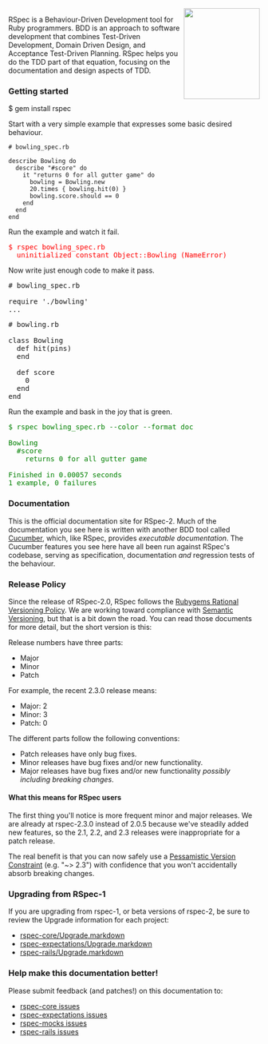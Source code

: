 <div style="float: right; padding-left:5px"><a href="http://pragprog.com/titles/achbd/the-rspec-book" style="border:0" target="_blank"><img src="http://www.pragprog.com/images/covers/190x228/achbd.jpg" style="height:182px;width:152px;"></a></div>

RSpec is a Behaviour-Driven Development tool for Ruby programmers. BDD is an approach to software development that combines Test-Driven Development, Domain Driven Design, and Acceptance Test-Driven Planning. RSpec helps you do the TDD part of that equation, focusing on the documentation and design aspects of TDD.

### Getting started

$ gem install rspec

Start with a very simple example that expresses some basic desired behaviour.

    # bowling_spec.rb
    
    describe Bowling do
      describe "#score" do
        it "returns 0 for all gutter game" do
          bowling = Bowling.new
          20.times { bowling.hit(0) }
          bowling.score.should == 0
        end
      end
    end

Run the example and watch it fail.

<pre style="color:red;">
$ rspec bowling_spec.rb 
  uninitialized constant Object::Bowling (NameError)
</pre>

Now write just enough code to make it pass.

<pre>
# bowling_spec.rb

require './bowling'
...
</pre>

<pre>
# bowling.rb

class Bowling
  def hit(pins)
  end

  def score
    0
  end
end
</pre>

Run the example and bask in the joy that is green.

<pre style="color:green;">
$ rspec bowling_spec.rb --color --format doc

Bowling
  #score
    returns 0 for all gutter game

Finished in 0.00057 seconds
1 example, 0 failures
</pre>

### Documentation

This is the official documentation site for RSpec-2. Much of the documentation
you see here is written with another BDD tool called
[Cucumber](http://github.com/aslakhellesoy/cucumber), which, like RSpec,
provides _executable documentation_. The Cucumber features you see here have
all been run against RSpec's codebase, serving as specification, documentation
_and_ regression tests of the behaviour.

### Release Policy

Since the release of RSpec-2.0, RSpec follows the [Rubygems Rational Versioning
Policy](http://docs.rubygems.org/read/chapter/7). We are working toward
compliance with [Semantic Versioning](http://semver.org/), but that is a bit
down the road. You can read those documents for more detail, but the short
version is this:

Release numbers have three parts:

* Major
* Minor
* Patch

For example, the recent 2.3.0 release means:

* Major: 2
* Minor: 3
* Patch: 0

The different parts follow the following conventions:

* Patch releases have only bug fixes.
* Minor releases have bug fixes and/or new functionality.
* Major releases have bug fixes and/or new functionality _possibly including breaking changes_.

#### What this means for RSpec users

The first thing you'll notice is more frequent minor and major releases. We are
already at rspec-2.3.0 instead of 2.0.5 because we've steadily added new
features, so the 2.1, 2.2, and 2.3 releases were inappropriate for a patch
release.

The real benefit is that you can now safely use a [Pessamistic Version
Constraint](http://docs.rubygems.org/read/chapter/16#page74) (e.g. "~> 2.3")
with confidence that you won't accidentally absorb breaking changes.

### Upgrading from RSpec-1

If you are upgrading from rspec-1, or beta versions of rspec-2, be sure to review the Upgrade information for each project:

* [rspec-core/Upgrade.markdown](http://github.com/rspec/rspec-core/tree/master/Upgrade.markdown)
* [rspec-expectations/Upgrade.markdown](http://github.com/rspec/rspec-expectations/tree/master/Upgrade.markdown)
* [rspec-rails/Upgrade.markdown](http://github.com/rspec/rspec-rails/tree/master/Upgrade.markdown)

### Help make this documentation better!

Please submit feedback (and patches!) on this documentation to:

* [rspec-core issues](http://github.com/rspec/rspec-core/issues)
* [rspec-expectations issues](http://github.com/rspec/rspec-expectations/issues)
* [rspec-mocks issues](http://github.com/rspec/rspec-mocks/issues)
* [rspec-rails issues](http://github.com/rspec/rspec-rails/issues)

